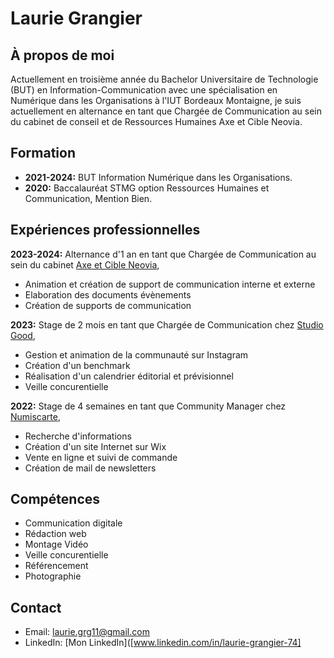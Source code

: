 # Laurie Grangier

## À propos de moi
Actuellement en troisième année du Bachelor Universitaire de Technologie (BUT) en Information-Communication avec une spécialisation en Numérique dans les Organisations à l'IUT Bordeaux Montaigne, 
je suis actuellement en alternance en tant que Chargée de Communication au sein du cabinet de conseil et de Ressources Humaines Axe et Cible Neovia.

## Formation
- **2021-2024:** BUT Information Numérique dans les Organisations.
- **2020:** Baccalauréat STMG option Ressources Humaines et Communication, Mention Bien.

## Expériences professionnelles

**2023-2024:** Alternance d'1 an en tant que Chargée de Communication au sein du cabinet [Axe et Cible Neovia](#),
- Animation et création de support de communication interne et externe
- Elaboration des documents évènements
- Création de supports de communication

 **2023:** Stage de 2 mois en tant que Chargée de Communication chez [Studio Good](#),
- Gestion et animation de la communauté sur Instagram
- Création d'un benchmark
- Réalisation d'un calendrier éditorial et prévisionnel
- Veille concurentielle

**2022:** Stage de 4 semaines en tant que Community Manager chez [Numiscarte](#),
- Recherche d'informations 
- Création d'un site Internet sur Wix
- Vente en ligne et suivi de commande
- Création de mail de newsletters

## Compétences
- Communication digitale
- Rédaction web
- Montage Vidéo
- Veille concurentielle
- Référencement
- Photographie

## Contact
- Email: laurie.grg11@gmail.com
- LinkedIn: [Mon LinkedIn]([www.linkedin.com/in/laurie-grangier-74]
